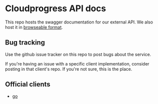 # Cloudprogress API docs

This repo hosts the swagger documentation for our external API. We also host it in [browseable format](https://cloudprogress.io/static/redoc.htm).

## Bug tracking

Use the github issue tracker on this repo to post bugs about the service.

If you're having an issue with a specific client implementation, consider posting in that client's repo. If you're not sure, this is the place.

## Official clients

* [go](https://github.com/cloudprogress/cpr-go)
